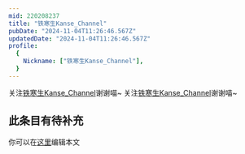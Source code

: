 ```yaml
---
mid: 220208237
title: "铁寒生Kanse_Channel"
pubDate: "2024-11-04T11:26:46.567Z"
updatedDate: "2024-11-04T11:26:46.567Z"
profile:
  {
    Nickname: ["铁寒生Kanse_Channel"],
  }
---
```


关注[铁寒生Kanse_Channel](https://space.bilibili.com/220208237)谢谢喵~ 关注[铁寒生Kanse_Channel](https://space.bilibili.com/220208237)谢谢喵~

## 此条目有待补充
你可以在[这里](https://github.com/Yuhanawa/VTuber.ICU-Content/edit/master/v/铁寒生Kanse_Channel/index.md)编辑本文
